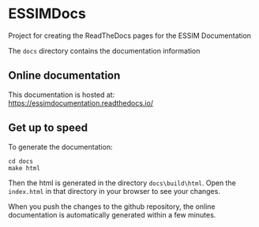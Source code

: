 # ESSIMDocs

Project for creating the ReadTheDocs pages for the ESSIM Documentation

The ```docs``` directory contains the documentation information

## Online documentation

This documentation is hosted at: https://essimdocumentation.readthedocs.io/

## Get up to speed

To generate the documentation:

``` shell
cd docs
make html
```

Then the html is generated in the directory ```docs\build\html```. Open the ```index.html``` in that directory in
your browser to see your changes.

When you push the changes to the github repository, the online documentation
is automatically generated within a few minutes.

